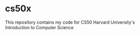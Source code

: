 # cs50x
This repository contains my code for CS50 Harvard University's Introduction to Computer Science 
